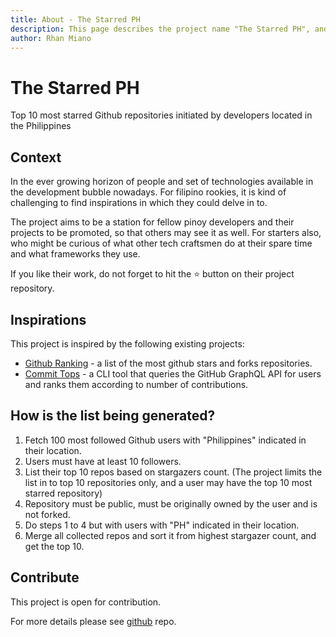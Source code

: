 ```yaml
---
title: About - The Starred PH
description: This page describes the project name "The Starred PH", and how it came to be.
author: Rhan Miano
---
```


# The Starred PH

Top 10 most starred Github repositories initiated by developers located in the Philippines

## Context

In the ever growing horizon of people and set of technologies available in the development bubble nowadays. For filipino rookies, it is kind of challenging to find inspirations in which they could delve in to.

The project aims to be a station for fellow pinoy developers and their projects to be promoted, so that others may see it as well. For starters also, who might be curious of what other tech craftsmen do at their spare time and what frameworks they use.

If you like their work, do not forget to hit the ⭐ button on their project repository.
</span>

## Inspirations

This project is inspired by the following existing projects:

- [Github Ranking](https://github.com/EvanLi/Github-Ranking) - a list of the most github stars and forks repositories.
- [Commit Tops](https://github.com/lauripiispanen/most-active-github-users-counter) - a CLI tool that queries the GitHub GraphQL API for users and ranks them according to number of contributions.

## How is the list being generated?

1. Fetch 100 most followed Github users with "Philippines" indicated in their location.
2. Users must have at least 10 followers.
3. List their top 10 repos based on stargazers count. (The project limits the list in to top 10 repositories only, and a user may have the top 10 most starred repository)
4. Repository must be public, must be originally owned by the user and is not forked.
5. Do steps 1 to 4 but with users with "PH" indicated in their location.
6. Merge all collected repos and sort it from highest stargazer count, and get the top 10.

## Contribute

This project is open for contribution.

For more details please see [github](https://github.com/rhanmiano/the-starred-ph) repo.
